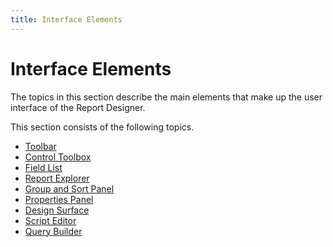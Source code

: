 ```yaml
---
title: Interface Elements
---
```

# Interface Elements
The topics in this section describe the main elements that make up the user interface of the Report Designer.

This section consists of the following topics.
* [Toolbar](../../../../interface-elements-for-desktop/articles/report-designer/report-designer-for-wpf/interface-elements/toolbar.md)
* [Control Toolbox](../../../../interface-elements-for-desktop/articles/report-designer/report-designer-for-wpf/interface-elements/control-toolbox.md)
* [Field List](../../../../interface-elements-for-desktop/articles/report-designer/report-designer-for-wpf/interface-elements/field-list.md)
* [Report Explorer](../../../../interface-elements-for-desktop/articles/report-designer/report-designer-for-wpf/interface-elements/report-explorer.md)
* [Group and Sort Panel](../../../../interface-elements-for-desktop/articles/report-designer/report-designer-for-wpf/interface-elements/group-and-sort-panel.md)
* [Properties Panel](../../../../interface-elements-for-desktop/articles/report-designer/report-designer-for-wpf/interface-elements/properties-panel.md)
* [Design Surface](../../../../interface-elements-for-desktop/articles/report-designer/report-designer-for-wpf/interface-elements/design-surface.md)
* [Script Editor](../../../../interface-elements-for-desktop/articles/report-designer/report-designer-for-wpf/interface-elements/script-editor.md)
* [Query Builder](../../../../interface-elements-for-desktop/articles/report-designer/report-designer-for-wpf/interface-elements/query-builder.md)